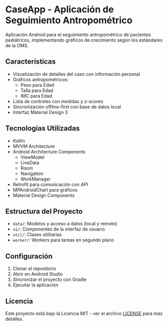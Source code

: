 # CaseApp - Aplicación de Seguimiento Antropométrico

Aplicación Android para el seguimiento antropométrico de pacientes pediátricos, implementando gráficos de crecimiento según los estándares de la OMS.

## Características

- Visualización de detalles del caso con información personal
- Gráficos antropométricos:
  - Peso para Edad
  - Talla para Edad
  - IMC para Edad
- Lista de controles con medidas y z-scores
- Sincronización offline-first con base de datos local
- Interfaz Material Design 3

## Tecnologías Utilizadas

- Kotlin
- MVVM Architecture
- Android Architecture Components
  - ViewModel
  - LiveData
  - Room
  - Navigation
  - WorkManager
- Retrofit para comunicación con API
- MPAndroidChart para gráficos
- Material Design Components

## Estructura del Proyecto

- `data/`: Modelos y acceso a datos (local y remoto)
- `ui/`: Componentes de la interfaz de usuario
- `util/`: Clases utilitarias
- `worker/`: Workers para tareas en segundo plano

## Configuración

1. Clonar el repositorio
2. Abrir en Android Studio
3. Sincronizar el proyecto con Gradle
4. Ejecutar la aplicación

## Licencia

Este proyecto está bajo la Licencia MIT - ver el archivo [LICENSE](LICENSE) para más detalles.
